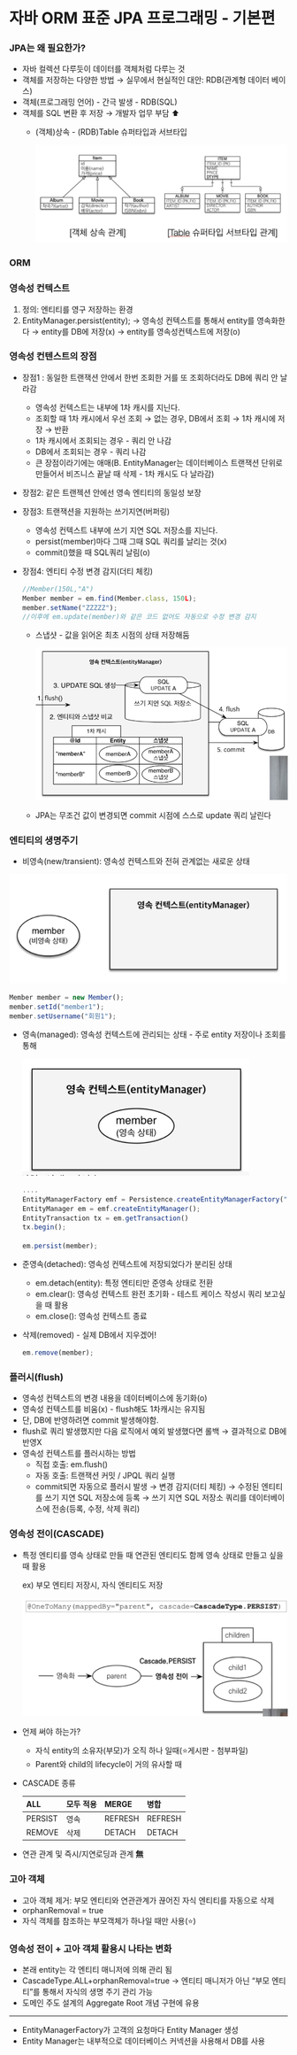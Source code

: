 # 자바 ORM 표준 JPA 프로그래밍 - 기본편

### JPA는 왜 필요한가?

- 자바 컬렉션 다루듯이 데이터를 객체처럼 다루는 것
- 객체를 저장하는 다양한 방법 → 실무에서 현실적인 대안: RDB(관계형 데이터 베이스)
- 객체(프로그래밍 언어) - 간극 발생 - RDB(SQL)
- 객체를 SQL 변환 후 저장 → 개발자 업무 부담 ⬆️
    - (객체)상속 - (RDB)Table 슈퍼타입과 서브타입
        
        ![객체와SQL차이점1.png](https://github.com/Choiulmu/TIL/blob/main/images/%EC%9E%90%EB%B0%94%20ORM%20%ED%91%9C%EC%A4%80%20JPA%20%ED%94%84%EB%A1%9C%EA%B7%B8%EB%9E%98%EB%B0%8D%20-%20%EA%B8%B0%EB%B3%B8%ED%8E%B8%2062ad5214e1d54b34acf0ac04435a29d9/%EA%B0%9D%EC%B2%B4%EC%99%80SQL%EC%B0%A8%EC%9D%B4%EC%A0%901.png)
        

### ORM

### 영속성 컨텍스트

1. 정의: 엔티티를 영구 저장하는 환경
2. EntityManager.persist(entity); 
→ 영속성 컨텍스트를 통해서 entity를 영속화한다
→ entity를 DB에 저장(x)
→ entity를 영속성컨텍스트에 저장(o)

### 영속성 컨텐스트의 장점

- 장점1 : 동일한 트랜잭션 안에서 한번 조회한 거를 또 조회하더라도 DB에 쿼리 안 날라감
    - 영속성 컨텍스트는 내부에 1차 캐시를 지닌다.
    - 조회할 때 1차 캐시에서 우선 조회 → 없는 경우, DB에서 조회 → 1차 캐시에 저장 → 반환
    - 1차 캐시에서 조회되는 경우 - 쿼리 안 나감
    - DB에서 조회되는 경우 - 쿼리 나감
    - 큰 장점이라기에는 애매(B. EntityManager는 데이터베이스 트랜잭션 단위로 만들어서 비즈니스 끝날 때 삭제 - 1차 캐시도 다 날라감)
- 장점2: 같은 트랜젝션 안에선 영속 엔티티의 동일성 보장
- 장점3: 트랜잭션을 지원하는 쓰기지연(버퍼링)
    - 영속성 컨텍스트 내부에 쓰기 지연 SQL 저장소를 지닌다.
    - persist(member)마다 그때 그때 SQL 쿼리를 날리는 것(x)
    - commit()했을 때 SQL쿼리 날림(o)
- 장점4: 엔티티 수정 변경 감지(더티 체킹)
    
    ```jsx
    //Member(150L,"A")
    Member member = em.find(Member.class, 150L);
    member.setName("ZZZZZ");
    //이후에 em.update(member)와 같은 코드 없어도 자동으로 수정 변경 감지
    ```
    
    - 스냅샷 - 값을 읽어온 최초 시점의 상태 저장해둠
        
        ![스냅샷.png](https://github.com/Choiulmu/TIL/blob/main/images/%EC%9E%90%EB%B0%94%20ORM%20%ED%91%9C%EC%A4%80%20JPA%20%ED%94%84%EB%A1%9C%EA%B7%B8%EB%9E%98%EB%B0%8D%20-%20%EA%B8%B0%EB%B3%B8%ED%8E%B8%2062ad5214e1d54b34acf0ac04435a29d9/%EC%8A%A4%EB%83%85%EC%83%B7.png)
        
    - JPA는 무조건 값이 변경되면 commit 시점에 스스로 update 쿼리 날린다
    

### 엔티티의 생명주기

- 비영속(new/transient): 영속성 컨텍스트와 전혀 관계없는 새로운 상태

![비영속.png](https://github.com/Choiulmu/TIL/blob/main/images/%EC%9E%90%EB%B0%94%20ORM%20%ED%91%9C%EC%A4%80%20JPA%20%ED%94%84%EB%A1%9C%EA%B7%B8%EB%9E%98%EB%B0%8D%20-%20%EA%B8%B0%EB%B3%B8%ED%8E%B8%2062ad5214e1d54b34acf0ac04435a29d9/%EB%B9%84%EC%98%81%EC%86%8D.png)

```jsx
Member member = new Member();
member.setId("member1");
member.setUsername("회원1");
```

- 영속(managed): 영속성 컨텍스트에 관리되는 상태 - 주로 entity 저장이나 조회를 통해
    
    
    ![영속.png](https://github.com/Choiulmu/TIL/blob/main/images/%EC%9E%90%EB%B0%94%20ORM%20%ED%91%9C%EC%A4%80%20JPA%20%ED%94%84%EB%A1%9C%EA%B7%B8%EB%9E%98%EB%B0%8D%20-%20%EA%B8%B0%EB%B3%B8%ED%8E%B8%2062ad5214e1d54b34acf0ac04435a29d9/%EC%98%81%EC%86%8D.png)
    
    ```jsx
    ....
    EntityManagerFactory emf = Persistence.createEntityManagerFactory("hello");
    EntityManager em = emf.createEntityManager();
    EntityTransaction tx = em.getTransaction()
    tx.begin();
    
    em.persist(member);
    ```
    
- 준영속(detached): 영속성 컨텍스트에 저장되었다가 분리된 상태
    - em.detach(entity): 특정 엔티티만 준영속 상태로 전환
    - em.clear(): 영속성 컨텍스트 완전 초기화 - 테스트 케이스 작성시 쿼리 보고싶을 때 활용
    - em.close(): 영속성 컨텍스트 종료
- 삭제(removed) - 실제 DB에서 지우겠어!
    
    ```jsx
    em.remove(member);
    ```
    

### 플러시(flush)

- 영속성 컨텍스트의 변경 내용을 데이터베이스에 동기화(o)
- 영속성 컨텍스트를 비움(x) - flush해도 1차캐시는 유지됨
- 단, DB에 반영하려면 commit 발생해야함.
- flush로 쿼리 발생했지만 다음 로직에서 예외 발생했다면 롤백 → 결과적으로 DB에 반영X
- 영속성 컨텍스트를 플러시하는 방법
    - 직접 호출: em.flush()
    - 자동 호출: 트랜잭션 커밋 / JPQL 쿼리 실행
    - commit되면 자동으로 플러시 발생 
    → 변경 감지(더티 체킹)
    → 수정된 엔티티를 쓰기 지연 SQL 저장소에 등록
    → 쓰기 지연 SQL 저장소 쿼리를 데이터베이스에 전송(등록, 수정, 삭제 쿼리)

### 영속성 전이(CASCADE)

- 특정 엔티티를 영속 상태로 만들 때 연관된 엔티티도 함께 영속 상태로 만들고 싶을 때 활용
    
    ex) 부모 엔티티 저장시, 자식 엔티티도 저장
    
    ![영속성전이.png](https://github.com/Choiulmu/TIL/blob/main/images/%EC%9E%90%EB%B0%94%20ORM%20%ED%91%9C%EC%A4%80%20JPA%20%ED%94%84%EB%A1%9C%EA%B7%B8%EB%9E%98%EB%B0%8D%20-%20%EA%B8%B0%EB%B3%B8%ED%8E%B8%2062ad5214e1d54b34acf0ac04435a29d9/%EC%98%81%EC%86%8D%EC%84%B1%EC%A0%84%EC%9D%B4.png)
    
- 언제 써야 하는가?
    - 자식 entity의 소유자(부모)가 오직 하나 일때(⭐️게시판 - 첨부파일)
    - Parent와 child의 lifecycle이 거의 유사할 때
- CASCADE 종류
    
    
    | ALL | 모두 적용 | MERGE | 병합 |
    | --- | --- | --- | --- |
    | PERSIST | 영속 | REFRESH | REFRESH |
    | REMOVE | 삭제 | DETACH | DETACH |
- 연관 관계 및 즉시/지연로딩과 관계 **無**

### 고아 객체

- 고아 객체 제거: 부모 엔티티와 연관관계가 끊어진 자식 엔티티를 자동으로 삭제
- orphanRemoval = true
- 자식 객체를 참조하는 부모객체가 하나일 때만 사용(⭐️)

### 영속성 전이 + 고아 객체 활용시 나타는 변화

- 본래 entity는 각 엔티티 매니저에 의해 관리 됨
- CascadeType.ALL+orphanRemoval=true → 엔티티 매니저가 아닌 “부모 엔티티”를 통해서 자식의 생명 주기 관리 가능
- 도메인 주도 설계의 Aggregate Root 개념 구현에 유용

---

- EntityManagerFactory가 고객의 요청마다 Entity Manager 생성
- Entity Manager는 내부적으로 데이터베이스 커넥션을 사용해서 DB를 사용
